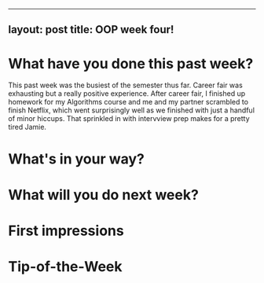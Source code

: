 
---
layout: post
title: OOP week four!
---

# What have you done this past week?

This past week was the busiest of the semester thus far. Career fair was exhausting but a really positive experience. After career fair, I finished up homework for my Algorithms course and me and my partner scrambled to finish Netflix, which went surprisingly well as we finished with just a handful of minor hiccups. That sprinkled in with intervview prep makes for a pretty tired Jamie.

# What's in your way?


# What will you do next week?


# First impressions


# Tip-of-the-Week

